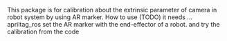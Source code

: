This package is for calibration about the extrinsic parameter of camera in robot system by using AR marker.
How to use (TODO)
it needs ... 
apriltag_ros
set the AR marker with the end-effector of a robot.
and try the calibration from the code
